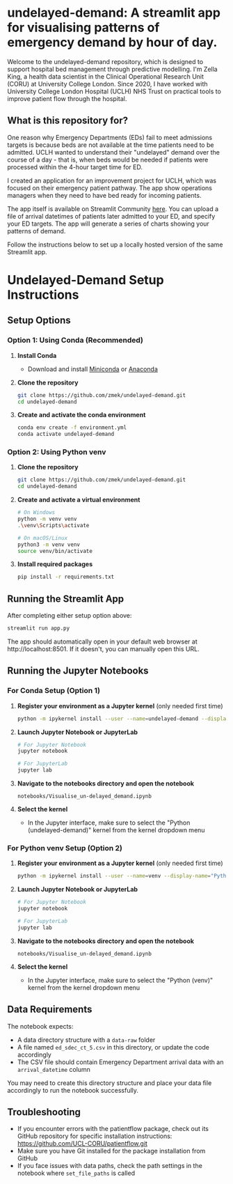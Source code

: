 # undelayed-demand: A streamlit app for visualising patterns of emergency demand by hour of day. 

Welcome to the undelayed-demand repository, which is designed to support hospital bed management through predictive modelling. I'm Zella King, a health data scientist in the Clinical Operational Research Unit (CORU) at University College London. Since 2020, I have worked with University College London Hospital (UCLH) NHS Trust on practical tools to improve patient flow through the hospital.

## What is this repository for? 

One reason why Emergency Departments (EDs) fail to meet admissions targets is because beds are not available at the time patients need to be admitted. UCLH wanted to understand their "undelayed" demand over the course of a day - that is, when beds would be needed if patients were processed within the 4-hour target time for ED. 

I created an application for an improvement project for UCLH, which was focused on their emergency patient pathway. The app show operations managers when they need to have bed ready for incoming patients.

The app itself is available on Streamlit Community [here](https://undelayed-demand-2jlyfpul5sawfbxd9tgz5n.streamlit.app/). You can upload a file of arrival datetimes of patients later admitted to your ED, and specify your ED targets. The app will generate a series of charts showing your patterns of demand. 

Follow the instructions below to set up a locally hosted version of the same Streamlit app. 



# Undelayed-Demand Setup Instructions

## Setup Options

### Option 1: Using Conda (Recommended)
1. **Install Conda** 
   - Download and install [Miniconda](https://docs.conda.io/en/latest/miniconda.html) or [Anaconda](https://www.anaconda.com/download)

2. **Clone the repository**
   ```bash
   git clone https://github.com/zmek/undelayed-demand.git
   cd undelayed-demand
   ```

3. **Create and activate the conda environment**
   ```bash
   conda env create -f environment.yml
   conda activate undelayed-demand
   ```

### Option 2: Using Python venv
1. **Clone the repository**
   ```bash
   git clone https://github.com/zmek/undelayed-demand.git
   cd undelayed-demand
   ```

2. **Create and activate a virtual environment**
   ```bash
   # On Windows
   python -m venv venv
   .\venv\Scripts\activate
   
   # On macOS/Linux
   python3 -m venv venv
   source venv/bin/activate
   ```

3. **Install required packages**
   ```bash
   pip install -r requirements.txt
   ```

## Running the Streamlit App

After completing either setup option above:

```bash
streamlit run app.py
```

The app should automatically open in your default web browser at http://localhost:8501. If it doesn't, you can manually open this URL.

## Running the Jupyter Notebooks

### For Conda Setup (Option 1)

1. **Register your environment as a Jupyter kernel** (only needed first time)
   ```bash
   python -m ipykernel install --user --name=undelayed-demand --display-name="Python (undelayed-demand)"
   ```

2. **Launch Jupyter Notebook or JupyterLab**
   ```bash
   # For Jupyter Notebook
   jupyter notebook
   
   # For JupyterLab
   jupyter lab
   ```

3. **Navigate to the notebooks directory and open the notebook**
   ```
   notebooks/Visualise_un-delayed_demand.ipynb
   ```

4. **Select the kernel**
   - In the Jupyter interface, make sure to select the "Python (undelayed-demand)" kernel from the kernel dropdown menu

### For Python venv Setup (Option 2)

1. **Register your environment as a Jupyter kernel** (only needed first time)
   ```bash
   python -m ipykernel install --user --name=venv --display-name="Python (venv)"
   ```

2. **Launch Jupyter Notebook or JupyterLab**
   ```bash
   # For Jupyter Notebook
   jupyter notebook
   
   # For JupyterLab
   jupyter lab
   ```

3. **Navigate to the notebooks directory and open the notebook**
   ```
   notebooks/Visualise_un-delayed_demand.ipynb
   ```

4. **Select the kernel**
   - In the Jupyter interface, make sure to select the "Python (venv)" kernel from the kernel dropdown menu

## Data Requirements

The notebook expects:
- A data directory structure with a `data-raw` folder
- A file named `ed_sdec_ct_5.csv` in this directory, or update the code accordingly
- The CSV file should contain Emergency Department arrival data with an `arrival_datetime` column

You may need to create this directory structure and place your data file accordingly to run the notebook successfully.

## Troubleshooting

- If you encounter errors with the patientflow package, check out its GitHub repository for specific installation instructions: https://github.com/UCL-CORU/patientflow.git
- Make sure you have Git installed for the package installation from GitHub
- If you face issues with data paths, check the path settings in the notebook where `set_file_paths` is called
